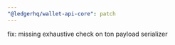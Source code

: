 ```yaml
---
"@ledgerhq/wallet-api-core": patch
---
```


fix: missing exhaustive check on ton payload serializer

